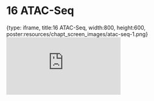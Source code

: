 # 16 ATAC-Seq
 
{type: iframe, title:16 ATAC-Seq, width:800, height:600, poster:resources/chapt_screen_images/atac-seq-1.png}
![](https://hutchdatascience.org/Choosing_Genomics_Tools/atac-seq-1.html)
 

 
